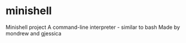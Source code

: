 # minishell
Minishell project
A command-line interpreter - similar to bash
Made by mondrew and gjessica
